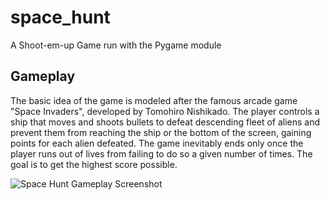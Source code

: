 # space_hunt
A Shoot-em-up Game run with the Pygame module

## Gameplay
The basic idea of the game is modeled after the famous arcade game "Space Invaders", developed by Tomohiro Nishikado. The player controls a ship that moves and shoots bullets to defeat descending fleet of aliens and prevent them from reaching the ship or the bottom of the screen, gaining points for each alien defeated. The game inevitably ends only once the player runs out of lives from failing to do so a given number of times. The goal is to get the highest score possible.

![Space Hunt Gameplay Screenshot](https://user-images.githubusercontent.com/54511402/167507357-ae505139-2a17-41d3-a9cc-440e4b559048.png)
